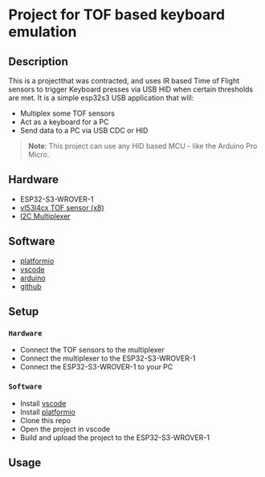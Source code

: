 # Project for TOF based keyboard emulation

## Description

This is a projectthat was contracted, and uses IR based Time of Flight sensors to trigger Keyboard presses via USB HID when certain thresholds are met. It is a simple esp32s3 USB application that will:

* Multiplex some TOF sensors
* Act as a keyboard for a PC
* Send data to a PC via USB CDC or HID

> **Note**: This project can use any HID based MCU - like the Arduino Pro Micro.

## Hardware

* ESP32-S3-WROVER-1
* [vl53l4cx TOF sensor (x8)](https://learn.adafruit.com/adafruit-vl53l4cx-time-of-flight-distance-sensor)
* [I2C Multiplexer](https://www.dfrobot.com/product-1780.html)

## Software

* [platformio](https://platformio.org/)
* [vscode](https://code.visualstudio.com/)
* [arduino](https://www.arduino.cc/)
* [github](https://github.com)

## Setup

### `Hardware`

* Connect the TOF sensors to the multiplexer
* Connect the multiplexer to the ESP32-S3-WROVER-1
* Connect the ESP32-S3-WROVER-1 to your PC

### `Software`

* Install [vscode](https://code.visualstudio.com/)
* Install [platformio](https://platformio.org/)
* Clone this repo
* Open the project in vscode
* Build and upload the project to the ESP32-S3-WROVER-1

## Usage

